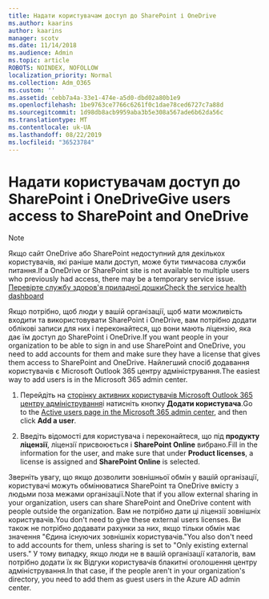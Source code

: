 ```yaml
---
title: Надати користувачам доступ до SharePoint і OneDrive
ms.author: kaarins
author: kaarins
manager: scotv
ms.date: 11/14/2018
ms.audience: Admin
ms.topic: article
ROBOTS: NOINDEX, NOFOLLOW
localization_priority: Normal
ms.collection: Adm_O365
ms.custom: ''
ms.assetid: cebb7a4a-33e1-474e-a5d0-dbd02a80b1e9
ms.openlocfilehash: 1be9763ce7766c6261f0c1dae78ced6727c7a88d
ms.sourcegitcommit: 1d98db8acb9959aba3b5e308a567ade6b62da56c
ms.translationtype: MT
ms.contentlocale: uk-UA
ms.lasthandoff: 08/22/2019
ms.locfileid: "36523784"
---
```

# <a name="give-users-access-to-sharepoint-and-onedrive"></a><span data-ttu-id="73524-102">Надати користувачам доступ до SharePoint і OneDrive</span><span class="sxs-lookup"><span data-stu-id="73524-102">Give users access to SharePoint and OneDrive</span></span>

> [!NOTE]
> <span data-ttu-id="73524-103">Якщо сайт OneDrive або SharePoint недоступний для декількох користувачів, які раніше мали доступ, може бути тимчасова служби питання.</span><span class="sxs-lookup"><span data-stu-id="73524-103">If a OneDrive or SharePoint site is not available to multiple users who previously had access, there may be a temporary service issue.</span></span> [<span data-ttu-id="73524-104">Перевірте службу здоров'я приладної дошки</span><span class="sxs-lookup"><span data-stu-id="73524-104">Check the service health dashboard</span></span>](https://portal.office.com/adminportal/home#/servicehealth)
  
<span data-ttu-id="73524-105">Якщо потрібно, щоб люди у вашій організації, щоб мати можливість входити та використовувати SharePoint і OneDrive, вам потрібно додати облікові записи для них і переконайтеся, що вони мають ліцензію, яка дає їм доступ до SharePoint і OneDrive.</span><span class="sxs-lookup"><span data-stu-id="73524-105">If you want people in your organization to be able to sign in and use SharePoint and OneDrive, you need to add accounts for them and make sure they have a license that gives them access to SharePoint and OneDrive.</span></span> <span data-ttu-id="73524-106">Найлегший спосіб додавання користувачів є Microsoft Outlook 365 центру адміністрування.</span><span class="sxs-lookup"><span data-stu-id="73524-106">The easiest way to add users is in the Microsoft 365 admin center.</span></span>
  
1. <span data-ttu-id="73524-107">Перейдіть на [сторінку активних користувачів Microsoft Outlook 365 центру адміністрування](https://portal.office.com/adminportal/home#/users)і натисніть кнопку **Додати користувача**.</span><span class="sxs-lookup"><span data-stu-id="73524-107">Go to the [Active users page in the Microsoft 365 admin center](https://portal.office.com/adminportal/home#/users), and then click **Add a user**.</span></span>
    
2. <span data-ttu-id="73524-108">Введіть відомості для користувача і переконайтеся, що під **продукту ліцензії**, ліцензії присвоюється і **SharePoint Online** вибрано.</span><span class="sxs-lookup"><span data-stu-id="73524-108">Fill in the information for the user, and make sure that under **Product licenses**, a license is assigned and **SharePoint Online** is selected.</span></span> 
    
<span data-ttu-id="73524-109">Зверніть увагу, що якщо дозволити зовнішньої обмін у вашій організації, користувачі можуть обмінюватися SharePoint та OneDrive вмісту з людьми поза межами організації.</span><span class="sxs-lookup"><span data-stu-id="73524-109">Note that if you allow external sharing in your organization, users can share SharePoint and OneDrive content with people outside the organization.</span></span> <span data-ttu-id="73524-110">Вам не потрібно дати ці ліцензії зовнішніх користувачів.</span><span class="sxs-lookup"><span data-stu-id="73524-110">You don't need to give these external users licenses.</span></span> <span data-ttu-id="73524-111">Ви також не потрібно додавати рахунки за них, якщо тільки обмін має значення "Єдина існуючих зовнішніх користувачів."</span><span class="sxs-lookup"><span data-stu-id="73524-111">You also don't need to add accounts for them, unless sharing is set to "Only existing external users."</span></span> <span data-ttu-id="73524-112">У тому випадку, якщо люди не в вашій організації каталогів, вам потрібно додати їх як Відгуки користувачів блакитні оголошення центру адміністрування.</span><span class="sxs-lookup"><span data-stu-id="73524-112">In that case, if the people aren't in your organization's directory, you need to add them as guest users in the Azure AD admin center.</span></span>
  

